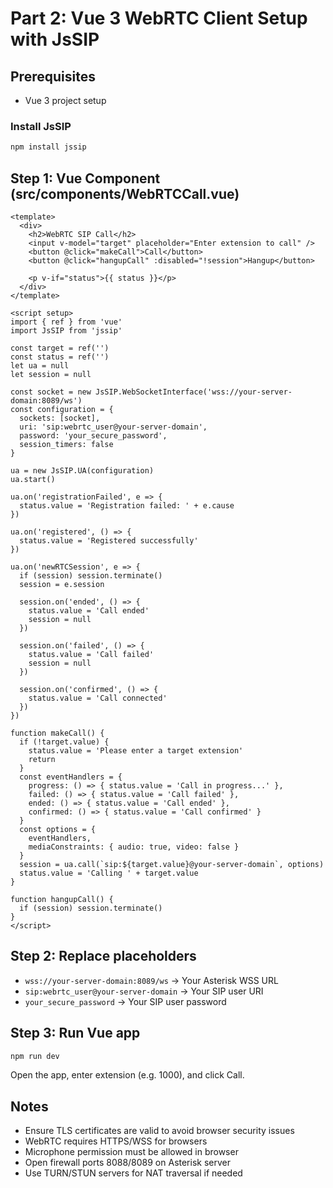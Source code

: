 # Part 2: Vue 3 WebRTC Client Setup with JsSIP

## Prerequisites

- Vue 3 project setup

### Install JsSIP

```bash
npm install jssip
```

## Step 1: Vue Component (src/components/WebRTCCall.vue)

```vue
<template>
  <div>
    <h2>WebRTC SIP Call</h2>
    <input v-model="target" placeholder="Enter extension to call" />
    <button @click="makeCall">Call</button>
    <button @click="hangupCall" :disabled="!session">Hangup</button>

    <p v-if="status">{{ status }}</p>
  </div>
</template>

<script setup>
import { ref } from 'vue'
import JsSIP from 'jssip'

const target = ref('')
const status = ref('')
let ua = null
let session = null

const socket = new JsSIP.WebSocketInterface('wss://your-server-domain:8089/ws')
const configuration = {
  sockets: [socket],
  uri: 'sip:webrtc_user@your-server-domain',
  password: 'your_secure_password',
  session_timers: false
}

ua = new JsSIP.UA(configuration)
ua.start()

ua.on('registrationFailed', e => {
  status.value = 'Registration failed: ' + e.cause
})

ua.on('registered', () => {
  status.value = 'Registered successfully'
})

ua.on('newRTCSession', e => {
  if (session) session.terminate()
  session = e.session

  session.on('ended', () => {
    status.value = 'Call ended'
    session = null
  })

  session.on('failed', () => {
    status.value = 'Call failed'
    session = null
  })

  session.on('confirmed', () => {
    status.value = 'Call connected'
  })
})

function makeCall() {
  if (!target.value) {
    status.value = 'Please enter a target extension'
    return
  }
  const eventHandlers = {
    progress: () => { status.value = 'Call in progress...' },
    failed: () => { status.value = 'Call failed' },
    ended: () => { status.value = 'Call ended' },
    confirmed: () => { status.value = 'Call confirmed' }
  }
  const options = {
    eventHandlers,
    mediaConstraints: { audio: true, video: false }
  }
  session = ua.call(`sip:${target.value}@your-server-domain`, options)
  status.value = 'Calling ' + target.value
}

function hangupCall() {
  if (session) session.terminate()
}
</script>
```

## Step 2: Replace placeholders

- `wss://your-server-domain:8089/ws` → Your Asterisk WSS URL
- `sip:webrtc_user@your-server-domain` → Your SIP user URI
- `your_secure_password` → Your SIP user password

## Step 3: Run Vue app

```bash
npm run dev
```

Open the app, enter extension (e.g. 1000), and click Call.

## Notes

- Ensure TLS certificates are valid to avoid browser security issues
- WebRTC requires HTTPS/WSS for browsers
- Microphone permission must be allowed in browser
- Open firewall ports 8088/8089 on Asterisk server
- Use TURN/STUN servers for NAT traversal if needed
